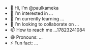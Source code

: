 - 👋 Hi, I’m @paulkameka
- 👀 I’m interested in ...
- 🌱 I’m currently learning ...
- 💞️ I’m looking to collaborate on ...
- 📫 How to reach me ...17823241084
- 😄 Pronouns: ...
- ⚡ Fun fact: ...

<!---
paulkameka/paulkameka is a ✨ special ✨ repository because its `README.md` (this file) appears on your GitHub profile.
You can click the Preview link to take a look at your changes.
--->
